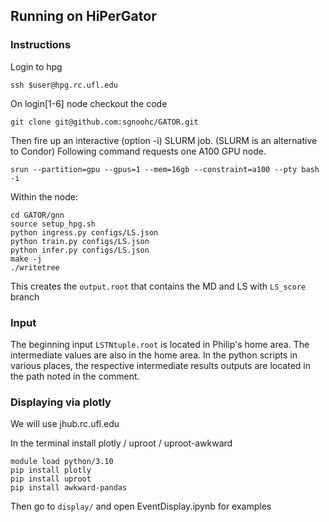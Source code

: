 
## Running on HiPerGator

### Instructions

Login to hpg

    ssh $user@hpg.rc.ufl.edu

On login[1-6] node checkout the code

    git clone git@github.com:sgnoohc/GATOR.git

Then fire up an interactive (option -i) SLURM job. (SLURM is an alternative to Condor)
Following command requests one A100 GPU node.

    srun --partition=gpu --gpus=1 --mem=16gb --constraint=a100 --pty bash -i

Within the node:

    cd GATOR/gnn
    source setup_hpg.sh
    python ingress.py configs/LS.json
    python train.py configs/LS.json
    python infer.py configs/LS.json
    make -j
    ./writetree

This creates the `output.root` that contains the MD and LS with `LS_score` branch

### Input

The beginning input ```LSTNtuple.root``` is located in Philip's home area.
The intermediate values are also in the home area.
In the python scripts in various places, the respective intermediate results outputs are located in the path noted in the comment. 

### Displaying via plotly

We will use jhub.rc.ufl.edu

In the terminal install plotly / uproot / uproot-awkward

    module load python/3.10
    pip install plotly
    pip install uproot
    pip install awkward-pandas

Then go to `display/` and open EventDisplay.ipynb for examples

